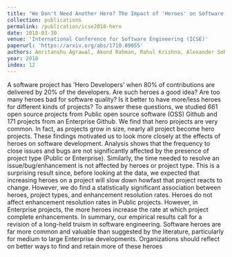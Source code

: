 ```yaml
---
title: "We Don't Need Another Hero? The Impact of 'Heroes' on Software Development"
collection: publications
permalink: /publication/icse2018-hero
date: 2018-03-30
venue: 'International Conference for Software Engineering (ICSE)'
paperurl: 'https://arxiv.org/abs/1710.09055'
authors: Amritanshu Agrawal, Akond Rahman, Rahul Krishna, Alexander Sobran and Tim Menzies
year: 2018
index: 12
--- 
```

A software project has 'Hero Developers' when 80% of contributions are delivered by 20% of the developers. Are such heroes a good idea? Are too many heroes bad for software quality? Is it better to have more/less heroes for different kinds of projects? To answer these questions, we studied 661 open source projects from Public open source software (OSS) Github and 171 projects from an Enterprise Github.
We find that hero projects are very common. In fact, as projects grow in size, nearly all project become hero projects. These findings motivated us to look more closely at the effects of heroes on software development. Analysis shows that the frequency to close issues and bugs are not significantly affected by the presence of project type (Public or Enterprise). Similarly, the time needed to resolve an issue/bug/enhancement is not affected by heroes or project type. This is a surprising result since, before looking at the data, we expected that increasing heroes on a project will slow down howfast that project reacts to change. However, we do find a statistically significant association between heroes, project types, and enhancement resolution rates. Heroes do not affect enhancement resolution rates in Public projects. However, in Enterprise projects, the more heroes increase the rate at which project complete enhancements. In summary, our empirical results call for a revision of a long-held truism in software engineering. Software heroes are far more common and valuable than suggested by the literature, particularly for medium to large Enterprise developments. Organizations should reflect on better ways to find and retain more of these heroes